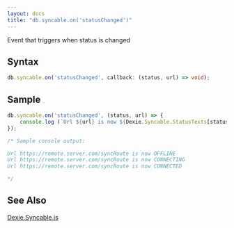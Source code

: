 ```yaml
---
layout: docs
title: "db.syncable.on('statusChanged')"
---
```


Event that triggers when status is changed

## Syntax
```typescript
db.syncable.on('statusChanged', callback: (status, url) => void);
```

## Sample

```javascript
db.syncable.on('statusChanged', (status, url) => {
    console.log (`Url ${url} is now ${Dexie.Syncable.StatusTexts[status]}`);
});

/* Sample console output:

Url https://remote.server.com/syncRoute is now OFFLINE
Url https://remote.server.com/syncRoute is now CONNECTING
Url https://remote.server.com/syncRoute is now CONNECTED

*/
```

## See Also

[Dexie.Syncable.js](Dexie.Syncable.js)
